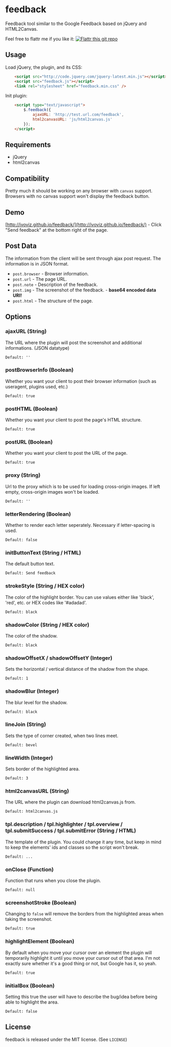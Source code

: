 feedback
========

Feedback tool similar to the Google Feedback based on jQuery and HTML2Canvas.

Feel free to flattr me if you like it: [![Flattr this git repo](http://api.flattr.com/button/flattr-badge-large.png)](https://flattr.com/submit/auto?user_id=ivoviz&url=https://github.com/ivoviz/feedback&title=feedback&language=&tags=github&category=software)

## Usage

Load jQuery, the plugin, and its CSS:
```html
    <script src="http://code.jquery.com/jquery-latest.min.js"></script>
	<script src="feedback.js"></script>
	<link rel="stylesheet" href="feedback.min.css" />
```

Init plugin:
```html
    <script type="text/javascript">
        $.feedback({
            ajaxURL: 'http://test.url.com/feedback',
            html2canvasURL: 'js/html2canvas.js'
        });
    </script>
```

## Requirements

* jQuery
* html2canvas
    
## Compatibility

Pretty much it should be working on any browser with `canvas` support. Browsers with no canvas support won't display the feedback button.

## Demo

[http://ivoviz.github.io/feedback/](http://ivoviz.github.io/feedback/) - Click "Send feedback" at the bottom right of the page.

## Post Data

The information from the client will be sent through ajax post request. The information is in JSON format.

* `post.browser` - Browser information.
* `post.url` - The page URL.
* `post.note` - Description of the feedback.
* `post.img` - The screenshot of the feedback. - **base64 encoded data URI!**
* `post.html` - The structure of the page.

## Options

### ajaxURL (String)

The URL where the plugin will post the screenshot and additional informations. (JSON datatype)

`Default: ''`

### postBrowserInfo (Boolean)

Whether you want your client to post their browser information (such as useragent, plugins used, etc.)

`Default: true`

### postHTML (Boolean)

Whether you want your client to post the page's HTML structure.

`Default: true`

### postURL (Boolean)

Whether you want your client to post the URL of the page.

`Default: true`

### proxy (String)

Url to the proxy which is to be used for loading cross-origin images. If left empty, cross-origin images won't be loaded.

`Default: ''`

### letterRendering (Boolean)

Whether to render each letter seperately. Necessary if letter-spacing is used.

`Default: false`

### initButtonText (String / HTML)

The default button text.

`Default: Send feedback`

### strokeStyle (String / HEX color)

The color of the highlight border. You can use values either like 'black', 'red', etc. or HEX codes like '#adadad'.

`Default: black`

### shadowColor (String / HEX color)

The color of the shadow.

`Default: black`

### shadowOffsetX / shadowOffsetY (Integer)

Sets the horizontal / vertical distance of the shadow from the shape.

`Default: 1`

### shadowBlur (Integer)

The blur level for the shadow.

`Default: black`

### lineJoin (String)

Sets the type of corner created, when two lines meet.

`Default: bevel`

### lineWidth (Integer)

Sets border of the highlighted area.

`Default: 3`

### html2canvasURL (String)

The URL where the plugin can download html2canvas.js from.

`Default: html2canvas.js`

### tpl.description / tpl.highlighter / tpl.overview / tpl.submitSuccess / tpl.submitError (String / HTML)

The template of the plugin. You could change it any time, but keep in mind to keep the elements' ids and classes so the script won't break.

`Default: ...`

### onClose (Function)

Function that runs when you close the plugin.

`Default: null`

### screenshotStroke (Boolean)

Changing to `false` will remove the borders from the highlighted areas when taking the screenshot.

`Default: true`

### highlightElement (Boolean)

By default when you move your cursor over an element the plugin will temporarily highlight it until you move your cursor out of that area.
I'm not exactly sure whether it's a good thing or not, but Google has it, so yeah.

`Default: true`

### initialBox (Boolean)

Setting this true the user will have to describe the bug/idea before being able to highlight the area.

`Default: false`

## License

feedback is released under the MIT license. (See `LICENSE`)
